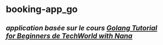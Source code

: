 # booking-app_go
## *application basée sur le cours [**Golang Tutorial for Beginners** de **TechWorld with Nana**](https://www.youtube.com/watch?v=yyUHQIec83I&t=5522s "apprendre golang")*


